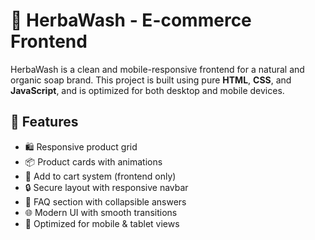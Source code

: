 # 🌿 HerbaWash - E-commerce Frontend

HerbaWash is a clean and mobile-responsive frontend for a natural and organic soap brand. This project is built using pure **HTML**, **CSS**, and **JavaScript**, and is optimized for both desktop and mobile devices.

## 🚀 Features

- 🛍️ Responsive product grid
- 📦 Product cards with animations
- 🧾 Add to cart system (frontend only)
- 🔒 Secure layout with responsive navbar
- 💬 FAQ section with collapsible answers
- 🌐 Modern UI with smooth transitions
- 📱 Optimized for mobile & tablet views



